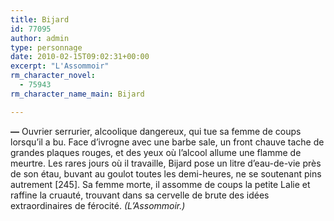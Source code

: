 ```yaml
---
title: Bijard
id: 77095
author: admin
type: personnage
date: 2010-02-15T09:02:31+00:00
excerpt: "L'Assommoir"
rm_character_novel:
  - 75943
rm_character_name_main: Bijard

---
```

**—** Ouvrier serrurier, alcoolique dangereux, qui tue sa femme de coups lorsqu&rsquo;il a bu. Face d&rsquo;ivrogne avec une barbe sale, un front chauve tache de grandes plaques rouges, et des yeux où l&rsquo;alcool allume une flamme de meurtre. Les rares jours où il travaille, Bijard pose un litre d&rsquo;eau-de-vie près de son étau, buvant au goulot toutes les demi-heures, ne se soutenant pins autrement [245]. Sa femme morte, il assomme de coups la petite Lalie et raffine la cruauté, trouvant dans sa cervelle de brute des idées extraordinaires de férocité. _(L&rsquo;Assommoir.)_
